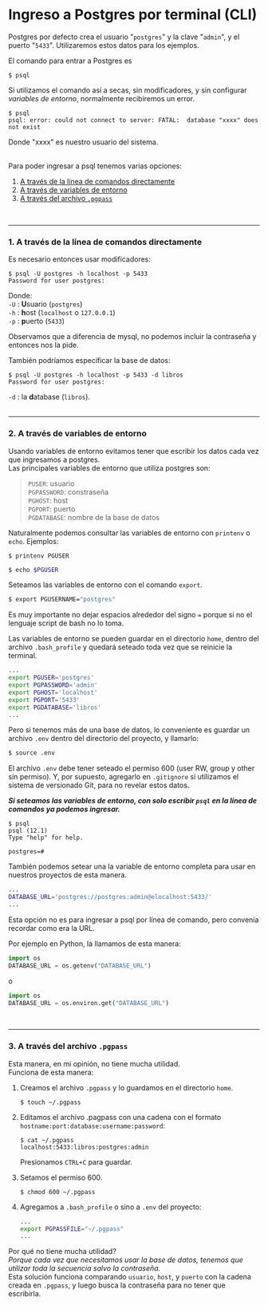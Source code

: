 # Ingreso a Postgres por terminal (CLI)

Postgres por defecto crea el usuario "`postgres`" y la clave "`admin`", y el puerto "`5433`". Utilizaremos estos datos para los ejemplos.

El comando para entrar a Postgres es 
```
$ psql
```

Si utilizamos el comando así a secas, sin modificadores, y sin configurar <em>variables de entorno</em>, normalmente recibiremos un error.

```
$ psql
psql: error: could not connect to server: FATAL:  database "xxxx" does not exist
```
Donde "xxxx" es nuestro usuario del sistema. 

<br>
Para poder ingresar a psql tenemos varias opciones:   

1. [A través de la línea de comandos directamente](#a-través-de-la-línea-de-comandos-directamente)
2. [A través de variables de entorno](#a-través-de-variables-de-entorno)
3. [A través del archivo `.pgpass`](#A-través-del-archivo-`.pgpass`)

<br>


---

### 1. A través de la línea de comandos directamente  

  

Es necesario entonces usar modificadores:   
```
$ psql -U postgres -h localhost -p 5433
Password for user postgres: 
```
Donde:  
`-U` : **U**suario (`postgres`)  
`-h` : **h**ost (`localhost` o `127.0.0.1`)  
`-p` : **p**uerto (`5433`)  

Observamos que a diferencia de mysql, no podemos incluir la contraseña y entonces nos la pide.

También podríamos especificar la base de datos:
```
$ psql -U postgres -h localhost -p 5433 -d libros
Password for user postgres: 
``` 
`-d` : la **d**atabase (`libros`).  
<br>

---

### 2. A través de variables de entorno

Usando variables de entorno evitamos tener que escribir los datos cada vez que ingresamos a postgres.  
Las principales variables de entorno que utiliza postgres son:  
  
> `PUSER`: usuario  
> `PGPASSWORD`: constraseña  
> `PGHOST`: host  
> `PGPORT`: puerto  
> `PGDATABASE`: nombre de la base de datos  

Naturalmente podemos consultar las variables de entorno con `printenv` o `echo`. Ejemplos:

```
$ printenv PGUSER
```

```bash
$ echo $PGUSER
```

Seteamos las variables de entorno con el comando `export`.

```bash
$ export PGUSERNAME="postgres"
```
Es muy importante no dejar espacios alrededor del signo `=` porque si no el lenguaje script de bash no lo toma.


Las variables de entorno se pueden guardar en el directorio `home`, dentro del archivo `.bash_profile` y quedará seteado toda vez que se reinicie la terminal.  


```bash
...
export PGUSER='postgres'
export PGPASSWORD='admin'
export PGHOST='localhost'
export PGPORT='5433'
export PGDATABASE='libros'
...
```
Pero si tenemos más de una base de datos, lo conveniente es guardar un archivo `.env` dentro del directorio del proyecto, y llamarlo: 
```bash
$ source .env
```
 El archivo `.env` debe tener seteado el permiso 600 (user RW, group y other sin permiso). Y, por supuesto, agregarlo en `.gitignore` si utilizamos el sistema de versionado Git, para no revelar estos datos.

***Si seteamos las variables de entorno, con solo escribir `psql` en la línea de comandos ya podemos ingresar.***

```
$ psql
psql (12.1)
Type "help" for help.

postgres=# 
```

También podemos setear una la variable de entorno completa para usar en nuestros proyectos de esta manera.
```bash
...
DATABASE_URL='postgres://postgres:admin@elocalhost:5433/'
...
```
Esta opción no es para ingresar a psql por línea de comando, pero convenía recordar como era la URL.  

Por ejemplo en Python, la llamamos de esta manera:
```python
import os
DATABASE_URL = os.getenv("DATABASE_URL")
```
o
```python
import os
DATABASE_URL = os.environ.get("DATABASE_URL")  
```
<br>

---
### 3. A través del archivo `.pgpass`

Esta manera, en mi opinión, no tiene mucha utilidad.  
Funciona de esta manera:

1. Creamos el archivo `.pgpass` y lo guardamos en el directorio `home`.
    ```
    $ touch ~/.pgpass 
    ```
2. Editamos el archivo .pagpass con una cadena con el formato `hostname:port:database:username:password`:
    ```
    $ cat ~/.pgpass
    localhost:5433:libros:postgres:admin
    ```
    Presionamos `CTRL+C` para guardar.   

3. Setamos el permiso 600.
    ```
    $ chmod 600 ~/.pgpass
    ```
4. Agregamos a `.bash_profile` o sino a `.env` del proyecto:
    ```bash
    ...
    export PGPASSFILE="~/.pgpass"
    ...
    ```

Por qué no tiene mucha utilidad?   
*Porque cada vez que necesitamos usar la base de datos, tenemos que utilizar toda la secuencia salvo la contraseña.*   
Esta solución funciona comparando `usuario`, `host`, y `puerto` con la cadena creada en `.pgpass`, y luego busca la contraseña para no tener que escribirla.
